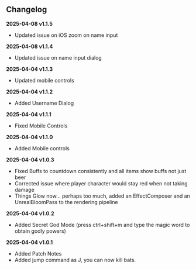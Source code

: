 ## Changelog
**2025-04-08 v1.1.5**
- Updated issue on iOS zoom on name input

**2025-04-08 v1.1.4**
- Updated issue on name input dialog

**2025-04-04 v1.1.3**
- Updated mobile controls

**2025-04-04 v1.1.2**
- Added Username Dialog

**2025-04-04 v1.1.1**
- Fixed Mobile Controls

**2025-04-04 v1.1.0**
- Added Mobile controls	

**2025-04-04 v1.0.3**
- Fixed Buffs to countdown consistently and all items show buffs not just beer
- Corrected issue where player character would stay red when not taking damage
- Things Glow now... perhaps too much, added an EffectComposer and an UnrealBloomPass to the rendering pipeline

**2025-04-04 v1.0.2**
- Added Secret God Mode (press ctrl+shift+m and type the magic word to obtain godly powers)

**2025-04-04 v1.0.1**
- Added Patch Notes
- Added jump command as J, you can now kill bats.
